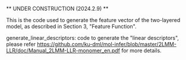 ** UNDER CONSTRUCTION (2024.2.9) **

This is the code used to generate the feature vector of the two-layered model, 
as described in Section 3, "Feature Function".

generate_linear_descriptors: code to generate the "linear descriptors", please refer 
https://github.com/ku-dml/mol-infer/blob/master/2LMM-LLR/doc/Manual_2LMM-LLR-monomer_en.pdf
for more details.


